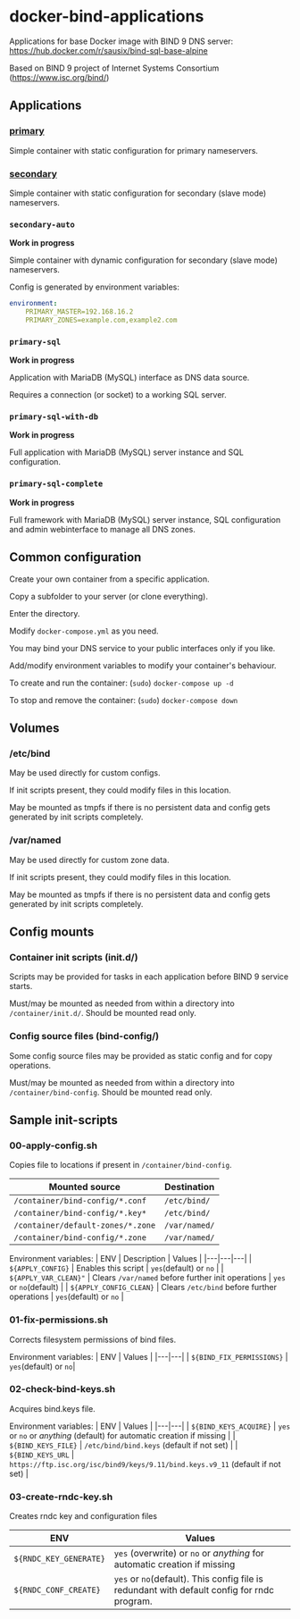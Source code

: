# docker-bind-applications

Applications for base Docker image with BIND 9 DNS server: https://hub.docker.com/r/sausix/bind-sql-base-alpine

Based on BIND 9 project of Internet Systems Consortium (https://www.isc.org/bind/)

## Applications
### [primary](primary)
Simple container with static configuration for primary nameservers.

### [secondary](secondary)
Simple container with static configuration for secondary (slave mode) nameservers.

### `secondary-auto`
**Work in progress**

Simple container with dynamic configuration for secondary (slave mode) nameservers.

Config is generated by environment variables:
```yaml
environment:
	PRIMARY_MASTER=192.168.16.2
	PRIMARY_ZONES=example.com,example2.com
```

### `primary-sql`
**Work in progress**

Application with MariaDB (MySQL) interface as DNS data source.

Requires a connection (or socket) to a working SQL server.

### `primary-sql-with-db`
**Work in progress**

Full application with MariaDB (MySQL) server instance and SQL configuration.

### `primary-sql-complete`
**Work in progress**

Full framework with MariaDB (MySQL) server instance, SQL configuration and admin webinterface to manage all DNS zones.

## Common configuration
Create your own container from a specific application.

Copy a subfolder to your server (or clone everything).

Enter the directory.

Modify `docker-compose.yml` as you need.

You may bind your DNS service to your public interfaces only if you like.

Add/modify environment variables to modify your container's behaviour.

To create and run the container: (`sudo`) `docker-compose up -d`

To stop and remove the container: (`sudo`) `docker-compose down`


## Volumes
### /etc/bind
May be used directly for custom configs.

If init scripts present, they could modify files in this location.

May be mounted as tmpfs if there is no persistent data and config gets generated by init scripts completely.

### /var/named
May be used directly for custom zone data.

If init scripts present, they could modify files in this location.

May be mounted as tmpfs if there is no persistent data and config gets generated by init scripts completely.


## Config mounts
### Container init scripts (init.d/)
Scripts may be provided for tasks in each application before BIND 9 service starts.

Must/may be mounted as needed from within a directory into `/container/init.d/`. Should be mounted read only.


### Config source files (bind-config/)
Some config source files may be provided as static config and for copy operations.

Must/may be mounted as needed from within a directory into `/container/bind-config`. Should be mounted read only.


## Sample init-scripts

### 00-apply-config.sh
Copies file to locations if present in `/container/bind-config`.

| Mounted source | Destination |
|---|---|
| `/container/bind-config/*.conf` | `/etc/bind/` |
| `/container/bind-config/*.key*` | `/etc/bind/` |
| `/container/default-zones/*.zone` | `/var/named/` |
| `/container/bind-config/*.zone` | `/var/named/` |


Environment variables:
| ENV | Description | Values |
|---|---|---|
| `${APPLY_CONFIG}` | Enables this script | `yes`(default) or `no` |
| `${APPLY_VAR_CLEAN}"` | Clears `/var/named` before further init operations | `yes` or `no`(default) |
| `${APPLY_CONFIG_CLEAN}` | Clears `/etc/bind` before further operations | `yes`(default) or `no` |


### 01-fix-permissions.sh
Corrects filesystem permissions of bind files.

Environment variables:
| ENV | Values |
|---|---|
| `${BIND_FIX_PERMISSIONS}` | `yes`(default) or `no`|


### 02-check-bind-keys.sh
Acquires bind.keys file.

Environment variables:
| ENV | Values |
|---|---|
| `${BIND_KEYS_ACQUIRE}` | `yes` or `no` or *anything* (default) for automatic creation if missing |
| `${BIND_KEYS_FILE}` | `/etc/bind/bind.keys` (default if not set) |
| `${BIND_KEYS_URL` | `https://ftp.isc.org/isc/bind9/keys/9.11/bind.keys.v9_11` (default if not set) |


### 03-create-rndc-key.sh
Creates rndc key and configuration files

| ENV | Values |
|---|---|
| `${RNDC_KEY_GENERATE}` | `yes` (overwrite) or `no` or *anything* for automatic creation if missing |
| `${RNDC_CONF_CREATE}` | `yes` or `no`(default). This config file is redundant with default config for rndc program. |
